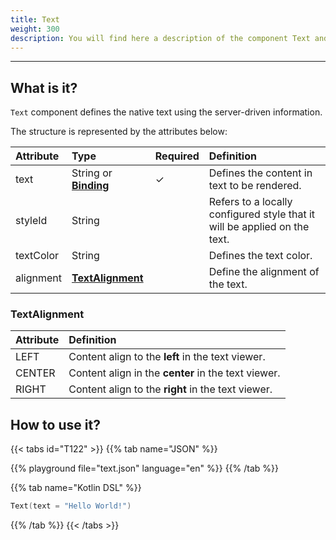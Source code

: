 ```yaml
---
title: Text
weight: 300
description: You will find here a description of the component Text and its attributes.
---
```


---

## What is it?

`Text` component defines the native text using the server-driven information.

The structure is represented by the attributes below:

| Attribute | Type                                                | Required | Definition                                                                |
| :-------- | :-------------------------------------------------- | :------- | :------------------------------------------------------------------------ |
| text      | String or [**Binding**](/home/api/context#bindings) | ✓        | Defines the content in text to be rendered.                               |
| styleId   | String                                              |          | Refers to a locally configured style that it will be applied on the text. |
| textColor | String                                              |          | Defines the text color.                                                   |
| alignment | [**TextAlignment**](#textalignment)                 |          | Define the alignment of the text.                                         |

### TextAlignment

| Attribute | Definition                                          |
| :------------- | :-------------------------------------------------- |
| LEFT           | Content align to the **left** in the text viewer.   |
| CENTER         | Content align in the **center** in the text viewer. |
| RIGHT          | Content align to the **right** in the text viewer.  |

## How to use it?

{{< tabs id="T122" >}}
{{% tab name="JSON" %}}

<!-- json-playground:text.json
{
    "_beagleComponent_": "beagle:text",
    "text": "Hello World!"
}
-->

{{% playground file="text.json" language="en" %}}
{{% /tab %}}

{{% tab name="Kotlin DSL" %}}

```kotlin
Text(text = "Hello World!")
```

{{% /tab %}}
{{< /tabs >}}
